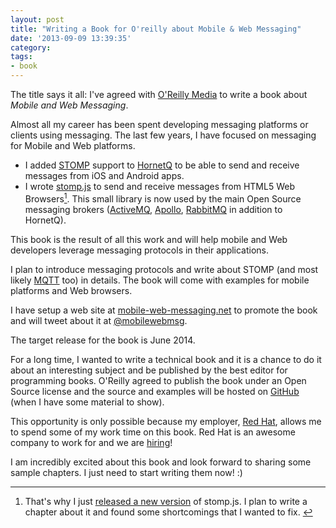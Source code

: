 ```yaml
---
layout: post
title: "Writing a Book for O'reilly about Mobile & Web Messaging"
date: '2013-09-09 13:39:35'
category: 
tags:
- book
---
```


The title says it all: I've agreed with [O'Reilly Media][oreilly] to write a book about _Mobile and Web Messaging_.

Almost all my career has been spent developing messaging platforms or clients using messaging.
The last few years, I have focused on messaging for Mobile and Web platforms.

* I added [STOMP][stomp] support to [HornetQ][hornetq] to be able to send and receive messages from iOS and Android apps.
* I wrote [stomp.js][stompjs] to send and receive messages from HTML5 Web Browsers<a id="fnr1-2013-09-09" href="#fn1-2013-09-09"><sup>1</sup></a>. This small library is now used by the main Open Source messaging brokers ([ActiveMQ][activemq], [Apollo][apollo], [RabbitMQ][rabbitmq] in addition to HornetQ).

This book is the result of all this work and will help mobile and Web developers leverage messaging protocols in their applications.

I plan to introduce messaging protocols and write about STOMP (and most likely [MQTT][mqtt] too) in details. The book will come with examples for mobile platforms and Web browsers.

I have setup a web site at [mobile-web-messaging.net][mwm] to promote the book and will tweet about it at [@mobilewebmsg][mobilewebmsg].

The target release for the book is June 2014.

For a long time, I wanted to write a technical book and it is a chance to do it about an interesting subject and be published by the best editor for programming books. O'Reilly agreed to publish the book under an Open Source license and the source and examples will be hosted on [GitHub][github] (when I have some material to show).

This opportunity is only possible because my employer, [Red Hat][redhat], allows me to spend some of my work time on this book. Red Hat is an awesome company to work for and we are [hiring][jobs]!

I am incredibly excited about this book and look forward to sharing some sample chapters. I just need to start writing them now! :)

---

1. <a id="fn1-2013-09-09"></a> That's why I just [released a new version][release] of stomp.js. I plan to write a chapter about it and found some shortcomings that I wanted to fix.&nbsp;<a href="#fnr1-2013-09-09">&#8617;</a>


[mobilewebmsg]:https://twitter.com/mobilewebmsg
[oreilly]: http://oreilly.com
[redhat]: http://www.redhat.com
[jobs]: http://jobs.redhat.com
[mwm]: http://mobile-web-messaging.net
[stomp]: http://stomp.github.io
[mqtt]: http://mqtt.org
[hornetq]: http://www.jboss.org/hornetq/
[stompjs]: http://jmesnil.net/stomp-websocket/doc/
[activemq]: http://activemq.apache.org
[apollo]: http://activemq.apache.org/apollo/index.html
[rabbitmq]: http://www.rabbitmq.com/
[release]: /weblog/2013/09/03/stompjs-210-is-released/
[github]: https://github.com/mobile-web-messaging/book/